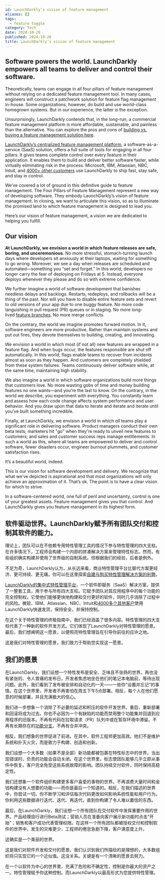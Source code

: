```yaml
---
id: LaunchDarkly’s vision of feature management
aliases: []
tags:
  - feature toggle
category: Tech
date: 2024-10-20
published: 2024-10-20
title: LaunchDarkly’s vision of feature management
---
```


## Software powers the world. LaunchDarkly empowers all teams to deliver and control their software.

Theoretically, teams can engage in all four pillars of feature management without relying on a dedicated feature management tool. In many cases, engineers will construct a patchwork solution for feature flag management in-house. Some organizations, however, do build and use world-class homegrown systems. But in our experience, the latter is the exception. 

Unsurprisingly, LaunchDarkly contends that, in the long-run, a commercial feature management platform is more affordable, sustainable, and painless than the alternative. You can explore the pros and cons of [building vs. buying a feature management solution here](https://launchdarkly.com/blog/feature-management-platform-build-or-buy/).

[LaunchDarkly’s centralized feature management platform](https://launchdarkly.com/product/), a software-as-a-service (SaaS) solution, offers a full suite of tools for engaging in all four pillars. It gives teams complete control over every feature in their application. It enables them to build and deliver better software faster, while virtually eliminating risk in the process. Microsoft, IBM, Atlassian, NBC, Intuit, and [4000+ other customers](https://launchdarkly.com/customers/) use LaunchDarkly to ship fast, stay safe, and stay in control.

We’ve covered a lot of ground in this definitive guide to feature management. The Four Pillars of Feature Management represent a new way of developing software. They embody LaunchDarkly’s vision of feature management. In closing, we want to articulate this vision, so as to illuminate the promised land to which feature management is designed to lead you.

Here’s our vision of feature management, a vision we are dedicated to helping you fulfill.

## Our vision

**At LaunchDarkly, we envision a world in which feature releases are safe, boring, and unceremonious**. No more stressful, stomach-turning launch days where developers sit anxiously at their laptops, waiting for something to go wrong. Moreover, we see a day when releases are scheduled and automated—something you “set and forget.” In this world, developers no longer carry the fear of deploying on Fridays at 5. Instead, everyone deploys whenever they please and do so with extreme confidence. 

We further imagine a world of software development that banishes needless delays and backlogs. Restarts, redeploys, and rollbacks will be a thing of the past. Nor will you have to disable entire feature sets and revert to old versions of your app due to one buggy feature. No more code languishing in pull request (PR) queues or in staging. No more long-lived [feature branches](https://launchdarkly.com/blog/dos-and-donts-of-feature-branching/). No more merge conflicts. 

On the contrary, the world we imagine promotes forward motion. In it, software engineers are more productive. Rather than maintain systems and put out fires, they devote themselves to building, creating, and innovating.  

We envision a world in which most (if not all) new features are wrapped in a feature flag. And when bugs occur, the features responsible are shut off automatically. In this world, flags enable teams to recover from incidents almost as soon as they happen. And customers are completely shielded from these system failures. Teams continuously deliver software while, at the same time, maintaining high stability.  

We also imagine a world in which software organizations build more things that customers love. No more wasting gobs of time and money building features no one wants—and you’re the last to know. On the contrary, in the world we describe, you experiment with everything. You constantly learn and assess how each code change affects system performance and user behavior. And you draw upon that data to iterate and iterate and iterate until you’ve built something incredible.

Finally, at LaunchDarkly, we envision a world in which _all_ teams play a significant role in delivering software. Product managers conduct their own beta tests; marketers hit "go" when they're ready to unveil new features to customers; and sales and customer success reps manage entitlements. In such a world as this, where all teams are empowered to deliver and control software, fewer disasters occur, engineer burnout plummets, and customer satisfaction rises.

It’s a beautiful world, indeed.

This is our vision for software development and delivery. We recognize that what we’ve depicted is aspirational and that most organizations will only achieve an approximation of it. That’s ok. The point is to have a clear vision for which to strive.

In a software-centered world, one full of peril and uncertainty, control is one of your greatest assets. Feature management gives you that control. And LaunchDarkly gives you feature management in its highest form.


## 软件驱动世界。LaunchDarkly赋予所有团队交付和控制其软件的能力。

理论上，团队可以在不依赖专用特性管理工具的情况下参与特性管理的四大支柱。在许多情况下，工程师会构建一个内部的拼凑解决方案来管理特性标志。然而，有些组织确实构建并使用了世界级的自制系统。但根据我们的经验，后者是例外。

不足为奇，LaunchDarkly认为，从长远来看，商业特性管理平台比替代方案更经济、更可持续、更无痛。你可以在这里探索[自建与购买特性管理解决方案的利弊](https://launchdarkly.com/blog/feature-management-platform-build-or-buy/)。

[LaunchDarkly的集中式特性管理平台](https://launchdarkly.com/product/)，一个软件即服务（SaaS）解决方案，提供了一整套工具，用于参与所有四大支柱。它赋予团队对其应用程序中的每个功能的完全控制权。它使他们能够更快地构建和交付更好的软件，同时几乎消除了过程中的风险。微软、IBM、Atlassian、NBC、Intuit和[4000多个其他客户](https://launchdarkly.com/customers/)使用LaunchDarkly快速发货，保持安全，并保持控制。

在这个关于特性管理的终极指南中，我们已经涵盖了很多内容。特性管理的四大支柱代表了一种新的软件开发方式。它们体现了LaunchDarkly对特性管理的愿景。最后，我们想阐明这一愿景，以便照亮特性管理旨在引导你前往的应许之地。

这是我们对特性管理的愿景，我们致力于帮助您实现这一愿景。

## 我们的愿景

在LaunchDarkly，我们设想一个特性发布是安全、乏味且不张扬的世界。再也没有紧张的、令人胃痛的发布日，开发者焦虑地坐在他们的笔记本电脑前，等待出现问题。此外，我们看到了发布被安排和自动化的一天——一些你“设置并忘记”的事情。在这个世界里，开发者不再害怕在周五下午5点部署。相反，每个人在他们愿意的时候部署，并且充满极大的信心。

我们进一步想象一个消除了不必要的延迟和积压的软件开发世界。重启、重新部署和回滚将成为过去。你也不必因为一个有缺陷的功能而禁用整个功能集并回退到应用程序的旧版本。不再有代码在拉取请求（PR）队列中或在暂存环境中滞留。不再有长期存在的[功能分支](https://launchdarkly.com/blog/dos-and-donts-of-feature-branching/)。不再有合并冲突。

相反，我们想象的世界促进了前进。在其中，软件工程师更加高效。他们不是维护系统和扑灭火灾，而是致力于构建、创造和创新。

我们设想一个大多数（如果不是全部）新功能都被包裹在特性标志中的世界。当出现错误时，负责的功能会自动关闭。在这个世界里，标志使团队能够几乎立即从事件中恢复。客户完全免受这些系统故障的影响。团队持续交付软件，同时保持高稳定性。

我们还想象一个软件组织构建更多客户喜爱的事物的世界。不再浪费大量时间和金钱构建没有人想要的功能——而你是最后一个知道的。相反，在我们描述的世界中，你尝试一切。你不断学习和评估每次代码更改如何影响系统性能和用户行为。你利用这些数据进行迭代、迭代、再迭代，直到你构建了令人难以置信的东西。

最后，在LaunchDarkly，我们设想一个所有团队在交付软件中发挥重要作用的世界。产品经理自行进行Beta测试；营销人员在准备向客户展示新功能时点击“开始”；销售和客户成功代表管理权限。在这样一个所有团队都被授权交付和控制软件的世界中，发生的灾难更少，工程师的倦怠急剧下降，客户满意度上升。

这确实是一个美丽的世界。

这是我们对软件开发和交付的愿景。我们认识到我们所描绘的是理想的，大多数组织将只实现它的一个近似值。这没关系。关键是有一个清晰的愿景去努力。

在一个以软件为中心的世界里，充满了危险和不确定性，控制是你最大的资产之一。特性管理赋予你这种控制。而LaunchDarkly以最高形式为您提供特性管理。
